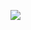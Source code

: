 <!-- ![1](https://cdn9-banquan.ituchong.com/weili/smh/1055563280598827268.webp) -->
<!-- ![1](https://img9.doubanio.com/view/photo/l/public/p2828679846.webp) -->
<!-- ![1](https://img9.doubanio.com/view/photo/l/public/p2718427645.webp) -->
<!-- ### Hi there, I'm Cherry! 👋  -->
<!-- [![Cherry's github stats](https://github-readme-stats.vercel.app/api?username=zrtch&theme=vue&show_icons=true)](https://github.com/anuraghazra/github-readme-stats) -->

![](https://raw.githubusercontent.com/zrtch/blog-img/master/wallhaven-2yz3m9.jpg)

<!-- **zrtch/zrtch** is a ✨ _special_ ✨ repository because its `README.md` (this file) appears on your GitHub profile. -->
<!-- Here are some ideas to get you started:
- 🔭 I’m currently working on ...
- 🌱 I’m currently learning ...
- 👯 I’m looking to collaborate on ...
- 🤔 I’m looking for help with ...
- 💬 Ask me about ...
- 📫 How to reach me: ...
- 😄 Pronouns: ...
- ⚡ Fun fact: ... -->


